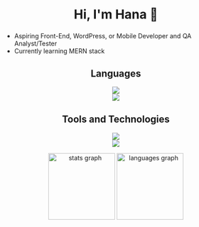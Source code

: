 <h1 align="center">Hi, I'm Hana 👋</h1>

###

- Aspiring Front-End, WordPress, or Mobile Developer and QA Analyst/Tester
- Currently learning MERN stack


<h2 align="center">Languages</h2>
<p align="center">
  <img src="https://skillicons.dev/icons?i=html,css,js,kotlin,py&perline=5" /><br>
  <img src="https://skillicons.dev/icons?i=java,php,jquery,git&perline=4" />
</p>

<h2 align="center">Tools and Technologies</h2>
<p align="center">
  <img src="https://skillicons.dev/icons?i=firebase,github,wordpress,vite,astro,vue&perline=6" /><br>
  <img src="https://skillicons.dev/icons?i=nodejs,react,tailwind,postgres,selenium,nextjs&perline=6" />
</p>

<div align="center">
  <img src="https://github-readme-stats.vercel.app/api?username=hanmarine&hide_title=false&hide_rank=false&show_icons=true&include_all_commits=true&count_private=true&disable_animations=false&theme=algolia&locale=en" height="150" alt="stats graph"  />
  <img src="https://github-readme-stats.vercel.app/api/top-langs?username=hanmarine&locale=en&hide_title=false&layout=compact&card_width=320&langs_count=5&theme=algolia" height="150" alt="languages graph"  />
</div>
